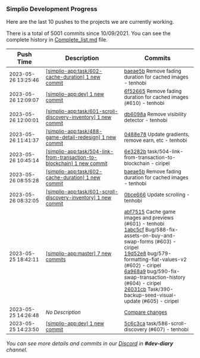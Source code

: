 
### Simplio Development Progress

Here are the last 10 pushes to the projects we are currently working.

There is a total of 5001 commits since 10/09/2021. You can see the complete history in
 [Complete_list.md](Complete_list.md) file.

| Push Time | Description | Commits |
| --- | --- | --- |
| <sub>2023-05-26 13:25:46</sub> | <sub>[[simplio-app:task/602\-cache\-duration] 1 new commit](https://github.com/SimplioOfficial/simplio-app/commit/baeae5b653025c40f7cdd62afae88df449bbc62f)</sub> | <sub>[baeae5b](https://github.com/SimplioOfficial/simplio-app/commit/baeae5b653025c40f7cdd62afae88df449bbc62f) Remove fading duration for cached images - tenhobi</sub> |
| <sub>2023-05-26 12:09:07</sub> | <sub>[[simplio-app:dev] 1 new commit](https://github.com/SimplioOfficial/simplio-app/commit/6f52665f2985ef04882b8e871002546a3866fe03)</sub> | <sub>[6f52665](https://github.com/SimplioOfficial/simplio-app/commit/6f52665f2985ef04882b8e871002546a3866fe03) Remove fading duration for cached images (#610) - tenhobi</sub> |
| <sub>2023-05-26 12:00:01</sub> | <sub>[[simplio-app:task/601\-scroll\-discovery\-inventory] 1 new commit](https://github.com/SimplioOfficial/simplio-app/commit/db6098a45c33da21aff82ef49487346bc49aa59d)</sub> | <sub>[db6098a](https://github.com/SimplioOfficial/simplio-app/commit/db6098a45c33da21aff82ef49487346bc49aa59d) Remove visibility detector - tenhobi</sub> |
| <sub>2023-05-26 11:41:37</sub> | <sub>[[simplio-app:task/488\-game\-detail\-redesign] 1 new commit](https://github.com/SimplioOfficial/simplio-app/commit/0488e7849ac3ba5e78e4a0660a0c24c83a30ab00)</sub> | <sub>[0488e78](https://github.com/SimplioOfficial/simplio-app/commit/0488e7849ac3ba5e78e4a0660a0c24c83a30ab00) Update gradients, remove earn, etc - tenhobi</sub> |
| <sub>2023-05-26 10:45:14</sub> | <sub>[[simplio-app:task/504\-link\-from\-transaction\-to\-blockchain] 1 new commit](https://github.com/SimplioOfficial/simplio-app/commit/6e3282b0bb59c182f3f217b222faa998031db663)</sub> | <sub>[6e3282b](https://github.com/SimplioOfficial/simplio-app/commit/6e3282b0bb59c182f3f217b222faa998031db663) task/504-link-from-transaction-to-blockchain - ciripel</sub> |
| <sub>2023-05-26 08:55:28</sub> | <sub>[[simplio-app:task/602\-cache\-duration] 1 new commit](https://github.com/SimplioOfficial/simplio-app/commit/baeae5b653025c40f7cdd62afae88df449bbc62f)</sub> | <sub>[baeae5b](https://github.com/SimplioOfficial/simplio-app/commit/baeae5b653025c40f7cdd62afae88df449bbc62f) Remove fading duration for cached images - tenhobi</sub> |
| <sub>2023-05-26 08:32:05</sub> | <sub>[[simplio-app:task/601\-scroll\-discovery\-inventory] 1 new commit](https://github.com/SimplioOfficial/simplio-app/commit/0bce666d603b72a67261fd00683f9ae93ae825ab)</sub> | <sub>[0bce666](https://github.com/SimplioOfficial/simplio-app/commit/0bce666d603b72a67261fd00683f9ae93ae825ab) Update scrolling - tenhobi</sub> |
| <sub>2023-05-25 18:42:11</sub> | <sub>[[simplio-app:master] 7 new commits](https://github.com/SimplioOfficial/simplio-app/compare/b5d7cb93b8c2...4f8d0dd46031)</sub> | <sub>[abf7515](https://github.com/SimplioOfficial/simplio-app/commit/abf7515689acc197266f8de832288db78fb9befe) Cache game images and previews (#601) - tenhobi<br>[1abc5cf](https://github.com/SimplioOfficial/simplio-app/commit/1abc5cf259dfe225df4c3a8a0669651956fa8cb2) Bug/588-fix-assets-on-buy-and-swap-forms (#603) - ciripel<br>[19d52e8](https://github.com/SimplioOfficial/simplio-app/commit/19d52e83643549b38c775638b3180f06e82ff47d) bug/579-formatting-fiat-values-v2 (#602) - ciripel<br>[6a968a9](https://github.com/SimplioOfficial/simplio-app/commit/6a968a9123c1677976ac971d68a4ed2d04f163cb) bug/590-fix-swap-transaction-history (#604) - ciripel<br>[26031cb](https://github.com/SimplioOfficial/simplio-app/commit/26031cb867030b0442d744b4259c147f120894cd) Task/390-backup-seed-visual-update (#605) - ciripel</sub> |
| <sub>2023-05-25 14:26:48</sub> | <sub>_No Description_</sub> | <sub>[Compare changes](https://github.com/SimplioOfficial/simplio-app/compare/e0872b8f6404...b5d7cb93b8c2)</sub> |
| <sub>2023-05-25 14:23:50</sub> | <sub>[[simplio-app:dev] 1 new commit](https://github.com/SimplioOfficial/simplio-app/commit/5c6c3ca9e23b0e966ee83d83d557ab2a5aee0def)</sub> | <sub>[5c6c3ca](https://github.com/SimplioOfficial/simplio-app/commit/5c6c3ca9e23b0e966ee83d83d557ab2a5aee0def) task/586-scroll-discovery (#607) - tenhobi</sub> |

_You can see more details and commits in our [Discord](https://discord.gg/aKhjuwZmdP) in **#dev-diary** channel._
